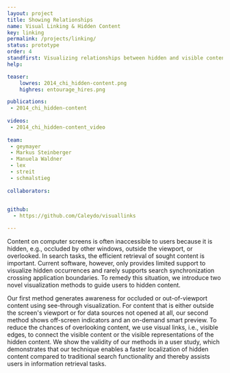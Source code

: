 ```yaml
---
layout: project
title: Showing Relationships
name: Visual Linking & Hidden Content
key: linking
permalink: /projects/linking/
status: prototype
order: 4
standfirst: Visualizing relationships between hidden and visible content in desktop environments.
help:

teaser: 
    lowres: 2014_chi_hidden-content.png
    highres: entourage_hires.png

publications:
 - 2014_chi_hidden-content
 
videos: 
 - 2014_chi_hidden-content_video
     
team:
 - geymayer
 - Markus Steinberger
 - Manuela Waldner
 - lex
 - streit
 - schmalstieg
 
collaborators:

 
github:
  - https://github.com/Caleydo/visuallinks

---
```


<p>Content on computer screens is often inaccessible to users because it is hidden, e.g., occluded by other windows, outside the viewport, or overlooked. In search tasks, the efficient retrieval of sought content is important. Current software, however, only provides limited support to visualize hidden occurrences and rarely supports search synchronization crossing application boundaries. To remedy this situation, we introduce two novel visualization methods to guide users to hidden content.
</p>
<p>
   Our first method generates awareness for occluded or out-of-viewport content using see-through visualization. For content that is either outside the screen's viewport or for data sources not opened at all, our second method shows off-screen indicators and an on-demand smart preview. To reduce the chances of overlooking content, we use visual links, i.e., visible edges, to connect the visible content or the visible representations of the hidden content.
   We show the validity of our methods in a user study, which demonstrates that our technique enables a faster localization of hidden content compared to traditional search functionality and thereby assists users in information retrieval tasks.</p>